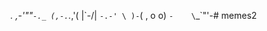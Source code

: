 _._     _,-'""`-._
(,-.`._,'(       |\`-/|
    `-.-' \ )-`( , o o)
          `-    \`_`"'-# memes2

